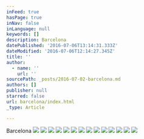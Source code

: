 ```yaml
---
inFeed: true
hasPage: true
inNav: false
inLanguage: null
keywords: []
description: Barcelona
datePublished: '2016-07-06T13:14:31.333Z'
dateModified: '2016-07-06T12:14:27.345Z'
title: ''
author:
  - name: ''
    url: ''
sourcePath: _posts/2016-07-02-barcelona.md
authors: []
publisher: null
starred: false
url: barcelona/index.html
_type: Article

---
```

Barcelona
![](https://the-grid-user-content.s3-us-west-2.amazonaws.com/ef16ed68-a4db-4829-ae19-03e34c5ba3e1.jpg)
![](https://the-grid-user-content.s3-us-west-2.amazonaws.com/60808f31-3d21-4111-8229-2f288edb70e7.jpg)
![](https://s3-us-west-2.amazonaws.com/the-grid-img/p/27e68a396cf990c896adf47adc517b27ef720a47.jpg)
![](https://imgflo.herokuapp.com/graph/vahj1ThiexotieMo/3abe4bb45781b7ca6ed818b7e779b40e/croprotate.jpg?cropheight=2816&cropwidth=2112&degrees=-270&input=https%3A%2F%2Fthe-grid-user-content.s3-us-west-2.amazonaws.com%2F9257c4da-3e46-462e-8125-d1b64ff44a47.jpg&x=0&y=0)
![](https://the-grid-user-content.s3-us-west-2.amazonaws.com/908d23e2-100b-44d5-880b-f9aaef01a9a0.jpg)
![](https://the-grid-user-content.s3-us-west-2.amazonaws.com/bcb71b58-01d0-428f-9951-6fe75337cb0e.jpg)
![](https://the-grid-user-content.s3-us-west-2.amazonaws.com/2a0daab1-021c-4858-a051-34f580224498.jpg)
![](https://the-grid-user-content.s3-us-west-2.amazonaws.com/24f82658-d6a0-48ed-96d9-1418184d8c6d.jpg)
![](https://the-grid-user-content.s3-us-west-2.amazonaws.com/27acd098-a799-4d03-8b60-aa0d468a11f0.jpg)
![](https://the-grid-user-content.s3-us-west-2.amazonaws.com/475be6cc-22e3-42ca-b4a5-ef989f99e20a.jpg)
![](https://the-grid-user-content.s3-us-west-2.amazonaws.com/589bb6b2-c3f1-4ad5-b198-373467d45173.jpg)
![](https://the-grid-user-content.s3-us-west-2.amazonaws.com/f5009409-58cc-4f38-b7a2-c8ebce4bbbbb.jpg)
![](https://the-grid-user-content.s3-us-west-2.amazonaws.com/655fb769-7c46-4497-88c5-2e094f538bfc.jpg)
![](https://imgflo.herokuapp.com/graph/vahj1ThiexotieMo/ecd4eff4e51e49d9482bc57aeae83763/croprotate.jpg?cropheight=1279&cropwidth=3440&degrees=0&input=https%3A%2F%2Fthe-grid-user-content.s3-us-west-2.amazonaws.com%2F09f44d8c-e587-47f2-9cb1-2f8c44d04410.jpg&x=0&y=0)